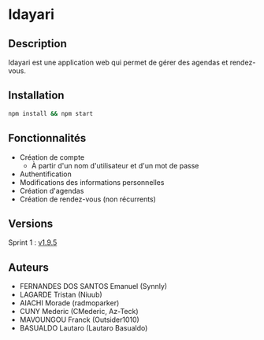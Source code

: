 # Idayari

## Description
Idayari est une application web qui permet de gérer des agendas et rendez-vous.

## Installation
```bash
npm install && npm start 
```

## Fonctionnalités
- Création de compte
    - À partir d'un nom d'utilisateur et d'un mot de passe
- Authentification
- Modifications des informations personnelles
- Création d'agendas
- Création de rendez-vous (non récurrents)

## Versions
Sprint 1 : [v1.9.5](https://github.com/Synnly/ACL-2024-idayari/releases/tag/v1.9.5)

## Auteurs
- FERNANDES DOS SANTOS Emanuel (Synnly)
- LAGARDE Tristan (Niuub)
- AIACHI Morade (radmoparker)
- CUNY Mederic (CMederic, Az-Teck)
- MAVOUNGOU Franck (Outsider1010)
- BASUALDO Lautaro (Lautaro Basualdo)
